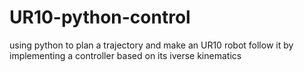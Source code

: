 # UR10-python-control
using python to plan a trajectory and make an UR10 robot follow it by implementing a controller based on its iverse kinematics

